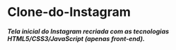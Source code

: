 # Clone-do-Instagram
*__Tela inicial do Instagram recriada com as tecnologias HTML5/CSS3/JavaScript (apenas front-end).__*
